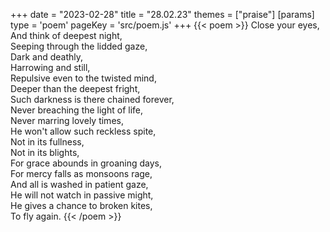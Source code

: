 +++
date = "2023-02-28"
title = "28.02.23"
themes = ["praise"]
[params]
  type = 'poem'
  pageKey = 'src/poem.js'
+++
{{< poem >}}
Close your eyes,  
And think of deepest night,  
Seeping through the lidded gaze,  
Dark and deathly,  
Harrowing and still,  
Repulsive even to the twisted mind,  
Deeper than the deepest fright,  
Such darkness is there chained forever,  
Never breaching the light of life,  
Never marring lovely times,  
He won't allow such reckless spite,  
Not in its fullness,  
Not in its blights,  
For grace abounds in groaning days,  
For mercy falls as monsoons rage,  
And all is washed in patient gaze,  
He will not watch in passive might,  
He gives a chance to broken kites,  
To fly again.
{{< /poem >}}